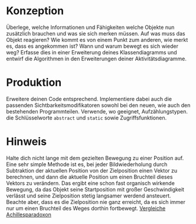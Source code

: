 # Konzeption
Überlege, welche Informationen und Fähigkeiten welche Objekte nun zusätzlich brauchen und was sie sich merken müssen. Auf was muss das Objekt reagieren? Wie kommt es von einem Punkt zum anderen, wie merkt es, dass es angekommen ist? Wann und warum bewegt es sich wieder weg? Erfasse dies in einer Erweiterung deines Klassendiagramms und entwirf die Algorithmen in den Erweiterungen deiner Aktivitätsdiagramme.

# Produktion
Erweitere deinen Code entsprechend. Implementiere dabei auch die passenden Sichtbarkeitsmodifikatoren sowohl bei den neuen, wie auch den bestehenden Programmteilen. Verwende, wo geeignet, Aufzählungstypen. die Schlüsselworte `abstract` und `static` sowie Zugriffsfunktionen.

# Hinweis
Halte dich nicht lange mit dem gezielten Bewegung zu einer Position auf. Eine sehr simple Methode ist es, bei jeder Bildwiederholung durch Subtraktion der aktuellen Position von der Zielposition einen Vektor zu berechnen, und dann die aktuelle Position um einen Bruchteil dieses Vektors zu verändern. Das ergibt eine schon fast organisch wirkende Bewegung, da das Objekt seine Startposition mit großer Geschwindigkeit verlässt und seine Zielposition stetig langsamer werdend ansteuert. Beachte aber, dass es die Zielposition nie ganz erreicht, da es sich immer nur um einen Bruchteil des Weges dorthin fortbewegt. [Vergleiche Achillesparadoxon](https://de.wikipedia.org/wiki/Achilles_und_die_Schildkr%C3%B6te)